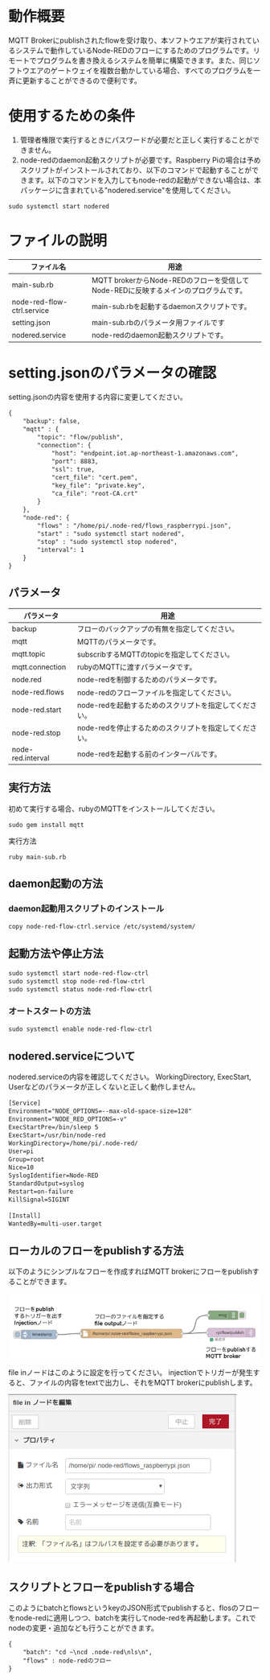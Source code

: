 # 動作概要
MQTT Brokerにpublishされたflowを受け取り、本ソフトウエアが実行されているシステムで動作しているNode-REDのフローにするためのプログラムです。リモートでプログラムを書き換えるシステムを簡単に構築できます。また、同じソフトウエアのゲートウェイを複数台動かしている場合、すべてのプログラムを一斉に更新することができるので便利です。


# 使用するための条件
1. 管理者権限で実行するときにパスワードが必要だと正しく実行することができません。
2. node-redのdaemon起動スクリプトが必要です。Raspberry Piの場合は予めスクリプトがインストールされており、以下のコマンドで起動することができます。以下のコマンドを入力してもnode-redの起動ができない場合は、本パッケージに含まれている"nodered.service"を使用してください。
```
sudo systemctl start nodered
```

# ファイルの説明
| ファイル名 | 用途 |
|----------------|--------------|
| main-sub.rb | MQTT brokerからNode-REDのフローを受信してNode-REDに反映するメインのプログラムです。
| node-red-flow-ctrl.service | main-sub.rbを起動するdaemonスクリプトです。 |
| setting.json | main-sub.rbのパラメータ用ファイルです |
| nodered.service | node-redのdaemon起動スクリプトです。|

# setting.jsonのパラメータの確認
setting.jsonの内容を使用する内容に変更してください。

```
{
	"backup": false,
	"mqtt" : {
		"topic": "flow/publish",
		"connection": {
			"host": "endpoint.iot.ap-northeast-1.amazonaws.com",
			"port": 8883,
			"ssl": true,
			"cert_file": "cert.pem",
			"key_file": "private.key",
			"ca_file": "root-CA.crt"
		}
	},
	"node-red": {
		"flows" : "/home/pi/.node-red/flows_raspberrypi.json",
		"start" : "sudo systemctl start nodered",
		"stop" : "sudo systemctl stop nodered",
		"interval": 1
	}
}
```
## パラメータ
| パラメータ| 用途 |
|---|---|
| backup | フローのバックアップの有無を指定してください。 |
| mqtt | MQTTのパラメータです。 |
| mqtt.topic | subscribするMQTTのtopicを指定してください。 |
| mqtt.connection | rubyのMQTTに渡すパラメータです。|
| node.red | node-redを制御するためのパラメータです。 |
| node-red.flows | node-redのフローファイルを指定してください。|
| node-red.start | node-redを起動するためのスクリプトを指定してください。 |
| node-red.stop | node-redを停止するためのスクリプトを指定してください。 |
| node-red.interval | node-redを起動する前のインターバルです。 |

## 実行方法
初めて実行する場合、rubyのMQTTをインストールしてください。
```
sudo gem install mqtt
```
実行方法
```
ruby main-sub.rb
```

## daemon起動の方法
### daemon起動用スクリプトのインストール
```
copy node-red-flow-ctrl.service /etc/systemd/system/
```

## 起動方法や停止方法
```
sudo systemctl start node-red-flow-ctrl
sudo systemctl stop node-red-flow-ctrl
sudo systemctl status node-red-flow-ctrl
```

### オートスタートの方法
```
sudo systemctl enable node-red-flow-ctrl
```

## nodered.serviceについて
nodered.serviceの内容を確認してください。
WorkingDirectory, ExecStart, Userなどのパラメータが正しくないと正しく動作しません。

```
[Service]
Environment="NODE_OPTIONS=--max-old-space-size=128"
Environment="NODE_RED_OPTIONS=-v"
ExecStartPre=/bin/sleep 5
ExecStart=/usr/bin/node-red
WorkingDirectory=/home/pi/.node-red/
User=pi
Group=root
Nice=10
SyslogIdentifier=Node-RED
StandardOutput=syslog
Restart=on-failure
KillSignal=SIGINT

[Install]
WantedBy=multi-user.target
```

## ローカルのフローをpublishする方法
以下のようにシンプルなフローを作成すればMQTT brokerにフローをpublishすることができます。

![Node-RED flow](nodered_flow.png)

file inノードはこのように設定を行ってください。
injectionでトリガーが発生すると、ファイルの内容をtextで出力し、それをMQTT brokerにpublishします。

![file in node](fileinnode.png)

## スクリプトとフローをpublishする場合
このようにbatchとflowsというkeyのJSON形式でpublishすると、flosのフローをnode-redに適用しつつ、batchを実行してnode-redを再起動します。これでnodeの変更・追加なども行うことができます。

```
{
	"batch": "cd ~\ncd .node-red\nls\n",
	"flows"	: node-redのフロー
}
```

